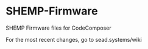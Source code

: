 SHEMP-Firmware
==============
SHEMP Firmware files for CodeComposer

For the most recent changes, go to sead.systems/wiki
